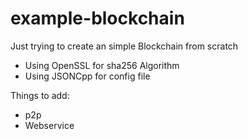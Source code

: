 # example-blockchain

Just trying to create an simple Blockchain from scratch

- Using OpenSSL for sha256 Algorithm
- Using JSONCpp for config file

Things to add:

- p2p
- Webservice
